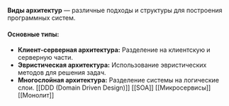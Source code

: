 **Виды архитектур** — различные подходы и структуры для построения программных систем.

#### Основные типы:

- **Клиент-серверная архитектура:** Разделение на клиентскую и серверную части.
- **Эвристическая архитектура:** Использование эвристических методов для решения задач.
- **Многослойная архитектура:** Разделение системы на логические слои.
[[DDD (Domain Driven Design)]]
[[SOA]]
[[Микросервисы]]
[[Монолит]]
